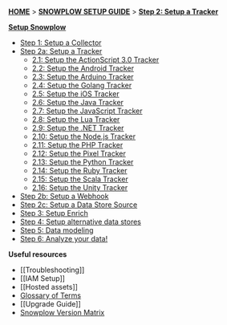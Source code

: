 [**HOME**](Home) > [**SNOWPLOW SETUP GUIDE**](setting-up-snowplow) > [**Step 2: Setup a Tracker**](setting-up-a-tracker)

[**Setup Snowplow**](setting-up-snowplow)

- [Step 1: Setup a Collector](setting-up-a-collector)
- [Step 2a: Setup a Tracker](Setting-up-a-tracker)
  - [2.1: Setup the ActionScript 3.0 Tracker](ActionScript3-tracker-Setup)
  - [2.2: Setup the Android Tracker](Android-tracker-Setup)
  - [2.3: Setup the Arduino Tracker](Arduino-tracker-setup)
  - [2.4: Setup the Golang Tracker](Golang-tracker-Setup)
  - [2.5: Setup the iOS Tracker](iOS-tracker-Setup)
  - [2.6: Setup the Java Tracker](Java-tracker-setup)
  - [2.7: Setup the JavaScript Tracker](Javascript-tracker-setup)
  - [2.8: Setup the Lua Tracker](Lua-tracker-setup)
  - [2.9: Setup the .NET Tracker](.NET-tracker-setup)
  - [2.10: Setup the Node.js Tracker](Node.js-tracker-setup)
  - [2.11: Setup the PHP Tracker](PHP-tracker-Setup)
  - [2.12: Setup the Pixel Tracker](Pixel-tracker-setup)
  - [2.13: Setup the Python Tracker](Python-tracker-Setup)
  - [2.14: Setup the Ruby Tracker](Ruby-tracker-Setup)
  - [2.15: Setup the Scala Tracker](Scala-tracker-Setup)
  - [2.16: Setup the Unity Tracker](Unity-tracker-Setup)
- [Step 2b: Setup a Webhook](Setting-up-a-webhook)
- [Step 2c: Setup a Data Store Source](Setting-up-a-Data-Store-Source)
- [Step 3: Setup Enrich](setting-up-enrich)
- [Step 4: Setup alternative data stores](setting-up-alternative-data-stores)
- [Step 5: Data modeling](getting-started-with-data-modeling)
- [Step 6: Analyze your data!](getting-started-analyzing-snowplow-data)

**Useful resources**  

- [[Troubleshooting]]  
- [[IAM Setup]]   
- [[Hosted assets]]
- [Glossary of Terms](Glossary)
- [[Upgrade Guide]]
- [Snowplow Version Matrix](Snowplow-version-matrix)
